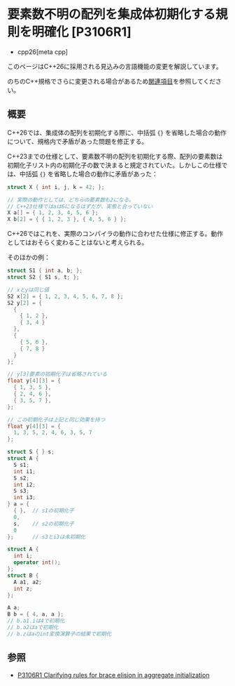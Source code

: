 # 要素数不明の配列を集成体初期化する規則を明確化 [P3106R1]
* cpp26[meta cpp]

<!-- start lang caution -->

このページはC++26に採用される見込みの言語機能の変更を解説しています。

のちのC++規格でさらに変更される場合があるため[関連項目](#relative-page)を参照してください。

<!-- last lang caution -->

## 概要
C++26では、集成体の配列を初期化する際に、中括弧 `{}` を省略した場合の動作について、規格内で矛盾があった問題を修正する。

C++23までの仕様として、要素数不明の配列を初期化する際、配列の要素数は初期化子リスト内の初期化子の数で決まると規定されていた。しかしこの仕様では、中括弧 `{}` を省略した場合の動作に矛盾があった：

```cpp
struct X { int i, j, k = 42; };

// 実際の動作としては、どちらの要素数も2になる。
// C++23仕様ではaは6になるはずだが、実態と合っていない
X a[] = { 1, 2, 3, 4, 5, 6 };
X b[2] = { { 1, 2, 3 }, { 4, 5, 6 } };
```

C++26ではこれを、実際のコンパイラの動作に合わせた仕様に修正する。動作としてはおそらく変わることはないと考えられる。

そのほかの例：

```cpp
struct S1 { int a, b; };
struct S2 { S1 s, t; };

// xとyは同じ値
S2 x[2] = { 1, 2, 3, 4, 5, 6, 7, 8 };
S2 y[2] = {
  {
    { 1, 2 },
    { 3, 4 }
  },
  {
    { 5, 6 },
    { 7, 8 }
  }
};
```

```cpp
// y[3]要素の初期化子は省略されている
float y[4][3] = {
  { 1, 3, 5 },
  { 2, 4, 6 },
  { 3, 5, 7 },
};

// この初期化子は上記と同じ効果を持つ
float y[4][3] = {
  1, 3, 5, 2, 4, 6, 3, 5, 7
};
```

```cpp
struct S { } s;
struct A {
  S s1;
  int i1;
  S s2;
  int i2;
  S s3;
  int i3;
} a = {
  { },  // s1の初期化子
  0,
  s,    // s2の初期化子
  0
};      // s3とi3は未初期化
```

```cpp
struct A {
  int i;
  operator int();
};
struct B {
  A a1, a2;
  int z;
};

A a;
B b = { 4, a, a };
// b.a1.iは4で初期化
// b.a2はaで初期化
// b.zはaのint変換演算子の結果で初期化
```


## 参照
- [P3106R1 Clarifying rules for brace elision in aggregate initialization](https://open-std.org/jtc1/sc22/wg21/docs/papers/2024/p3106r1.html)
